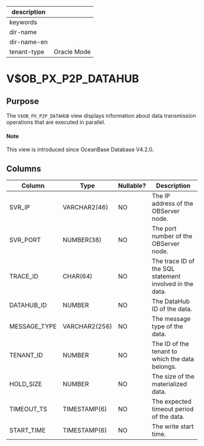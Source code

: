 |description||
|---|---|
|keywords||
|dir-name||
|dir-name-en||
|tenant-type|Oracle Mode|

# V$OB_PX_P2P_DATAHUB

## Purpose

The `V$OB_PX_P2P_DATAHUB` view displays information about data transmission operations that are executed in parallel. 

<main id="notice" type='explain'>
  <h4>Note</h4>
  <p>This view is introduced since OceanBase Database V4.2.0. </p>
</main>

## Columns

| **Column** | **Type** | **Nullable?** | **Description** |
| --- | --- | --- | --- |
| SVR_IP | VARCHAR2(46) | NO | The IP address of the OBServer node. |
| SVR_PORT | NUMBER(38) | NO | The port number of the OBServer node. |
| TRACE_ID | CHAR(64) | NO | The trace ID of the SQL statement involved in the data. |
| DATAHUB_ID | NUMBER | NO | The DataHub ID of the data. |
| MESSAGE_TYPE | VARCHAR2(256) | NO | The message type of the data. |
| TENANT_ID | NUMBER | NO | The ID of the tenant to which the data belongs. |
| HOLD_SIZE | NUMBER | NO | The size of the materialized data. |
| TIMEOUT_TS | TIMESTAMP(6) | NO | The expected timeout period of the data. |
| START_TIME | TIMESTAMP(6) | NO | The write start time. |
